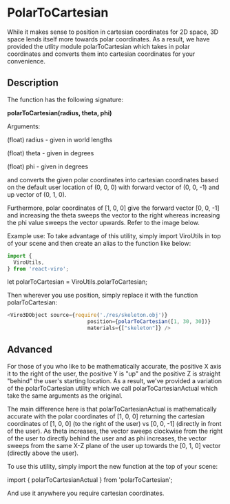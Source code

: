 # PolarToCartesian

While it makes sense to position in cartesian coordinates for 2D space, 3D space lends itself more towards polar coordinates. As a result, we have provided the utlity module polarToCartesian which takes in polar coordinates and converts them into cartesian coordinates for your convenience.

## Description

The function has the following signature:

**polarToCartesian(radius, theta, phi)**

Arguments:

(float) radius - given in world lengths

(float) theta - given in degrees

(float) phi - given in degrees

and converts the given polar coordinates into cartesian coordinates based on the default user location of (0, 0, 0) with forward vector of (0, 0, -1) and up vector of (0, 1, 0).

Furthermore, polar coordinates of [1, 0, 0] give the forward vector [0, 0, -1] and increasing the theta sweeps the vector to the right whereas increasing the phi value sweeps the vector upwards. Refer to the image below.

Example use:
To take advantage of this utility, simply import ViroUtils in top of your scene and then create an alias to the function like below:

```JavaScript
import {
  ViroUtils,
} from 'react-viro';
```

let polarToCartesian = ViroUtils.polarToCartesian;

Then wherever you use position, simply replace it with the function polarToCartesian:

```JavaScript
<Viro3DObject source={require('./res/skeleton.obj')}
                          position={polarToCartesian([1, 30, 30])}
                          materials={["skeleton"]} />
```

## Advanced

For those of you who like to be mathematically accurate, the positive X axis it to the right of the user, the positive Y is "up" and the positive Z is straight "behind" the user's starting location. As a result, we've provided a variation of the polarToCartesian utility which we call polarToCartesianActual which take the same arguments as the original.

The main difference here is that polarToCartesianActual is mathematically accurate with the polar coordinates of [1, 0, 0] returning the cartesian coordinates of [1, 0, 0] (to the right of the user) vs [0, 0, -1] (directly in front of the user). As theta increases, the vector sweeps clockwise from the right of the user to directly behind the user and as phi increases, the vector sweeps from the same X-Z plane of the user up towards the [0, 1, 0] vector (directly above the user).

To use this utility, simply import the new function at the top of your scene:

import { polarToCartesianActual } from 'polarToCartesian';

And use it anywhere you require cartesian coordinates.

